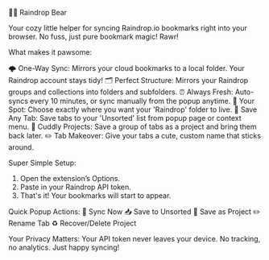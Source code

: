🐻‍❄️ Raindrop Bear

Your cozy little helper for syncing Raindrop.io bookmarks right into your browser. No fuss, just pure bookmark magic! Rawr!

What makes it pawsome:

🌩️ One-Way Sync: Mirrors your cloud bookmarks to a local folder. Your Raindrop account stays tidy!
🗂️ Perfect Structure: Mirrors your Raindrop groups and collections into folders and subfolders.
⏰ Always Fresh: Auto-syncs every 10 minutes, or sync manually from the popup anytime.
🏡 Your Spot: Choose exactly where you want your 'Raindrop' folder to live.
💾 Save Any Tab: Save tabs to your 'Unsorted' list from popup page or context menu.
📁 Cuddly Projects: Save a group of tabs as a project and bring them back later.
✏️ Tab Makeover: Give your tabs a cute, custom name that sticks around.

Super Simple Setup:
1.  Open the extension’s Options.
2.  Paste in your Raindrop API token.
3.  That's it! Your bookmarks will start to appear.

Quick Popup Actions:
🔄 Sync Now
📥 Save to Unsorted
💾 Save as Project
✏️ Rename Tab
♻️ Recover/Delete Project

Your Privacy Matters:
Your API token never leaves your device. No tracking, no analytics. Just happy syncing!
